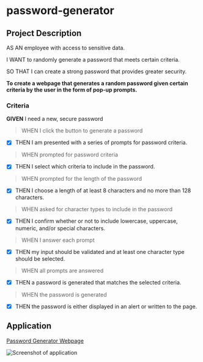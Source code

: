 # password-generator

## Project Description

AS AN employee with access to sensitive data.

I WANT to randomly generate a password that meets certain criteria.

SO THAT I can create a strong password that provides greater security.

**To create a webpage that generates a random password given certain criteria by the user in the form of pop-up prompts.**

### Criteria

**GIVEN** I need a new, secure password

> WHEN I click the button to generate a password
- [X] THEN I am presented with a series of prompts for password criteria.

> WHEN prompted for password criteria
- [X] THEN I select which criteria to include in the password.

> WHEN prompted for the length of the password
- [X] THEN I choose a length of at least 8 characters and no more than 128 characters.

> WHEN asked for character types to include in the password
- [X] THEN I confirm whether or not to include lowercase, uppercase, numeric, and/or special characters.

> WHEN I answer each prompt
- [X] THEN my input should be validated and at least one character type should be selected.

> WHEN all prompts are answered
- [X] THEN a password is generated that matches the selected criteria.

> WHEN the password is generated
- [X] THEN the password is either displayed in an alert or written to the page.

## Application

[Password Generator Webpage]()

![Screenshot of application]()


